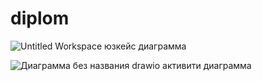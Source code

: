 # diplom

![Untitled Workspace](https://github.com/user-attachments/assets/c6bb387d-1bce-420e-8c44-d079a9224a1e) юзкейс диаграмма


![Диаграмма без названия drawio](https://github.com/user-attachments/assets/98649c38-af4f-465e-a539-1f20402f99dc) активити диаграмма
